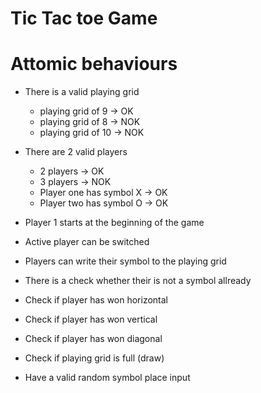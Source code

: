 # Tic Tac toe Game

# Attomic behaviours

- There is a valid playing grid
    - playing grid of 9 -> OK
    - playing grid of 8 -> NOK
    - playing grid of 10 -> NOK

- There are 2 valid players
    - 2 players -> OK
    - 3 players -> NOK
    - Player one has symbol X -> OK
    - Player two has symbol O -> OK
    
- Player 1 starts at the beginning of the game

- Active player can be switched

- Players can write their symbol to the playing grid

- There is a check whether their is not a symbol allready

- Check if player has won horizontal

- Check if player has won vertical

- Check if player has won diagonal

- Check if playing grid is full (draw)

- Have a valid random symbol place input